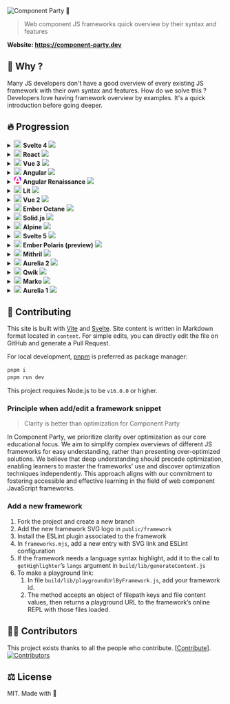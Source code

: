 ![Component Party 🎉](.github/banner.webp)

> Web component JS frameworks quick overview by their syntax and features

**Website: <https://component-party.dev>**

## 🤔 Why ?

Many JS developers don't have a good overview of every existing JS framework with their own syntax and features.
How do we solve this ? Developers love having framework overview by examples. It's a quick introduction before going deeper.

## 🔥 Progression

<!-- progression start -->
<details>
  <summary>
      <img width="18" height="18" src="public/framework/svelte.svg" />
      <b>Svelte 4</b>
      <img src="https://us-central1-progress-markdown.cloudfunctions.net/progress/100" />
  </summary>
  * [x] Reactivity
   * [x] Declare state
   * [x] Update state
   * [x] Computed state
* [x] Templating
   * [x] Minimal template
   * [x] Styling
   * [x] Loop
   * [x] Event click
   * [x] Dom ref
   * [x] Conditional
* [x] Lifecycle
   * [x] On mount
   * [x] On unmount
* [x] Component composition
   * [x] Props
   * [x] Emit to parent
   * [x] Slot
   * [x] Slot fallback
   * [x] Context
* [x] Form input
   * [x] Input text
   * [x] Checkbox
   * [x] Radio
   * [x] Select
* [x] Webapp features
   * [x] Render app
   * [x] Fetch data

</details>
<details>
  <summary>
      <img width="18" height="18" src="public/framework/react.svg" />
      <b>React</b>
      <img src="https://us-central1-progress-markdown.cloudfunctions.net/progress/100" />
  </summary>
  * [x] Reactivity
   * [x] Declare state
   * [x] Update state
   * [x] Computed state
* [x] Templating
   * [x] Minimal template
   * [x] Styling
   * [x] Loop
   * [x] Event click
   * [x] Dom ref
   * [x] Conditional
* [x] Lifecycle
   * [x] On mount
   * [x] On unmount
* [x] Component composition
   * [x] Props
   * [x] Emit to parent
   * [x] Slot
   * [x] Slot fallback
   * [x] Context
* [x] Form input
   * [x] Input text
   * [x] Checkbox
   * [x] Radio
   * [x] Select
* [x] Webapp features
   * [x] Render app
   * [x] Fetch data

</details>
<details>
  <summary>
      <img width="18" height="18" src="public/framework/vue.svg" />
      <b>Vue 3</b>
      <img src="https://us-central1-progress-markdown.cloudfunctions.net/progress/100" />
  </summary>
  * [x] Reactivity
   * [x] Declare state
   * [x] Update state
   * [x] Computed state
* [x] Templating
   * [x] Minimal template
   * [x] Styling
   * [x] Loop
   * [x] Event click
   * [x] Dom ref
   * [x] Conditional
* [x] Lifecycle
   * [x] On mount
   * [x] On unmount
* [x] Component composition
   * [x] Props
   * [x] Emit to parent
   * [x] Slot
   * [x] Slot fallback
   * [x] Context
* [x] Form input
   * [x] Input text
   * [x] Checkbox
   * [x] Radio
   * [x] Select
* [x] Webapp features
   * [x] Render app
   * [x] Fetch data

</details>
<details>
  <summary>
      <img width="18" height="18" src="public/framework/angular.svg" />
      <b>Angular</b>
      <img src="https://us-central1-progress-markdown.cloudfunctions.net/progress/100" />
  </summary>
  * [x] Reactivity
   * [x] Declare state
   * [x] Update state
   * [x] Computed state
* [x] Templating
   * [x] Minimal template
   * [x] Styling
   * [x] Loop
   * [x] Event click
   * [x] Dom ref
   * [x] Conditional
* [x] Lifecycle
   * [x] On mount
   * [x] On unmount
* [x] Component composition
   * [x] Props
   * [x] Emit to parent
   * [x] Slot
   * [x] Slot fallback
   * [x] Context
* [x] Form input
   * [x] Input text
   * [x] Checkbox
   * [x] Radio
   * [x] Select
* [x] Webapp features
   * [x] Render app
   * [x] Fetch data

</details>
<details>
  <summary>
      <img width="18" height="18" src="public/framework/angular-renaissance.svg" />
      <b>Angular Renaissance</b>
      <img src="https://us-central1-progress-markdown.cloudfunctions.net/progress/100" />
  </summary>
  * [x] Reactivity
   * [x] Declare state
   * [x] Update state
   * [x] Computed state
* [x] Templating
   * [x] Minimal template
   * [x] Styling
   * [x] Loop
   * [x] Event click
   * [x] Dom ref
   * [x] Conditional
* [x] Lifecycle
   * [x] On mount
   * [x] On unmount
* [x] Component composition
   * [x] Props
   * [x] Emit to parent
   * [x] Slot
   * [x] Slot fallback
   * [x] Context
* [x] Form input
   * [x] Input text
   * [x] Checkbox
   * [x] Radio
   * [x] Select
* [x] Webapp features
   * [x] Render app
   * [x] Fetch data

</details>
<details>
  <summary>
      <img width="18" height="18" src="public/framework/lit.svg" />
      <b>Lit</b>
      <img src="https://us-central1-progress-markdown.cloudfunctions.net/progress/100" />
  </summary>
  * [x] Reactivity
   * [x] Declare state
   * [x] Update state
   * [x] Computed state
* [x] Templating
   * [x] Minimal template
   * [x] Styling
   * [x] Loop
   * [x] Event click
   * [x] Dom ref
   * [x] Conditional
* [x] Lifecycle
   * [x] On mount
   * [x] On unmount
* [x] Component composition
   * [x] Props
   * [x] Emit to parent
   * [x] Slot
   * [x] Slot fallback
   * [x] Context
* [x] Form input
   * [x] Input text
   * [x] Checkbox
   * [x] Radio
   * [x] Select
* [x] Webapp features
   * [x] Render app
   * [x] Fetch data

</details>
<details>
  <summary>
      <img width="18" height="18" src="public/framework/vue.svg" />
      <b>Vue 2</b>
      <img src="https://us-central1-progress-markdown.cloudfunctions.net/progress/100" />
  </summary>
  * [x] Reactivity
   * [x] Declare state
   * [x] Update state
   * [x] Computed state
* [x] Templating
   * [x] Minimal template
   * [x] Styling
   * [x] Loop
   * [x] Event click
   * [x] Dom ref
   * [x] Conditional
* [x] Lifecycle
   * [x] On mount
   * [x] On unmount
* [x] Component composition
   * [x] Props
   * [x] Emit to parent
   * [x] Slot
   * [x] Slot fallback
   * [x] Context
* [x] Form input
   * [x] Input text
   * [x] Checkbox
   * [x] Radio
   * [x] Select
* [x] Webapp features
   * [x] Render app
   * [x] Fetch data

</details>
<details>
  <summary>
      <img width="18" height="18" src="public/framework/ember.svg" />
      <b>Ember Octane</b>
      <img src="https://us-central1-progress-markdown.cloudfunctions.net/progress/96" />
  </summary>
  * [x] Reactivity
   * [x] Declare state
   * [x] Update state
   * [x] Computed state
* [x] Templating
   * [x] Minimal template
   * [x] Styling
   * [x] Loop
   * [x] Event click
   * [x] Dom ref
   * [x] Conditional
* [x] Lifecycle
   * [x] On mount
   * [x] On unmount
* [x] Component composition
   * [x] Props
   * [x] Emit to parent
   * [x] Slot
   * [x] Slot fallback
   * [x] Context
* [x] Form input
   * [x] Input text
   * [x] Checkbox
   * [x] Radio
   * [x] Select
* [ ] Webapp features
   * [ ] Render app
   * [x] Fetch data

</details>
<details>
  <summary>
      <img width="18" height="18" src="public/framework/solid.svg" />
      <b>Solid.js</b>
      <img src="https://us-central1-progress-markdown.cloudfunctions.net/progress/100" />
  </summary>
  * [x] Reactivity
   * [x] Declare state
   * [x] Update state
   * [x] Computed state
* [x] Templating
   * [x] Minimal template
   * [x] Styling
   * [x] Loop
   * [x] Event click
   * [x] Dom ref
   * [x] Conditional
* [x] Lifecycle
   * [x] On mount
   * [x] On unmount
* [x] Component composition
   * [x] Props
   * [x] Emit to parent
   * [x] Slot
   * [x] Slot fallback
   * [x] Context
* [x] Form input
   * [x] Input text
   * [x] Checkbox
   * [x] Radio
   * [x] Select
* [x] Webapp features
   * [x] Render app
   * [x] Fetch data

</details>
<details>
  <summary>
      <img width="18" height="18" src="public/framework/alpine.svg" />
      <b>Alpine</b>
      <img src="https://us-central1-progress-markdown.cloudfunctions.net/progress/96" />
  </summary>
  * [x] Reactivity
   * [x] Declare state
   * [x] Update state
   * [x] Computed state
* [x] Templating
   * [x] Minimal template
   * [x] Styling
   * [x] Loop
   * [x] Event click
   * [x] Dom ref
   * [x] Conditional
* [x] Lifecycle
   * [x] On mount
   * [x] On unmount
* [ ] Component composition
   * [x] Props
   * [x] Emit to parent
   * [x] Slot
   * [x] Slot fallback
   * [ ] Context
* [x] Form input
   * [x] Input text
   * [x] Checkbox
   * [x] Radio
   * [x] Select
* [x] Webapp features
   * [x] Render app
   * [x] Fetch data

</details>
<details>
  <summary>
      <img width="18" height="18" src="public/framework/svelte.svg" />
      <b>Svelte 5</b>
      <img src="https://us-central1-progress-markdown.cloudfunctions.net/progress/100" />
  </summary>
  * [x] Reactivity
   * [x] Declare state
   * [x] Update state
   * [x] Computed state
* [x] Templating
   * [x] Minimal template
   * [x] Styling
   * [x] Loop
   * [x] Event click
   * [x] Dom ref
   * [x] Conditional
* [x] Lifecycle
   * [x] On mount
   * [x] On unmount
* [x] Component composition
   * [x] Props
   * [x] Emit to parent
   * [x] Slot
   * [x] Slot fallback
   * [x] Context
* [x] Form input
   * [x] Input text
   * [x] Checkbox
   * [x] Radio
   * [x] Select
* [x] Webapp features
   * [x] Render app
   * [x] Fetch data

</details>
<details>
  <summary>
      <img width="18" height="18" src="public/framework/ember.svg" />
      <b>Ember Polaris (preview)</b>
      <img src="https://us-central1-progress-markdown.cloudfunctions.net/progress/91" />
  </summary>
  * [x] Reactivity
   * [x] Declare state
   * [x] Update state
   * [x] Computed state
* [x] Templating
   * [x] Minimal template
   * [x] Styling
   * [x] Loop
   * [x] Event click
   * [x] Dom ref
   * [x] Conditional
* [x] Lifecycle
   * [x] On mount
   * [x] On unmount
* [x] Component composition
   * [x] Props
   * [x] Emit to parent
   * [x] Slot
   * [x] Slot fallback
   * [x] Context
* [x] Form input
   * [x] Input text
   * [x] Checkbox
   * [x] Radio
   * [x] Select
* [ ] Webapp features
   * [ ] Render app
   * [ ] Fetch data

</details>
<details>
  <summary>
      <img width="18" height="18" src="public/framework/mithril.svg" />
      <b>Mithril</b>
      <img src="https://us-central1-progress-markdown.cloudfunctions.net/progress/100" />
  </summary>
  * [x] Reactivity
   * [x] Declare state
   * [x] Update state
   * [x] Computed state
* [x] Templating
   * [x] Minimal template
   * [x] Styling
   * [x] Loop
   * [x] Event click
   * [x] Dom ref
   * [x] Conditional
* [x] Lifecycle
   * [x] On mount
   * [x] On unmount
* [x] Component composition
   * [x] Props
   * [x] Emit to parent
   * [x] Slot
   * [x] Slot fallback
   * [x] Context
* [x] Form input
   * [x] Input text
   * [x] Checkbox
   * [x] Radio
   * [x] Select
* [x] Webapp features
   * [x] Render app
   * [x] Fetch data

</details>
<details>
  <summary>
      <img width="18" height="18" src="public/framework/aurelia.svg" />
      <b>Aurelia 2</b>
      <img src="https://us-central1-progress-markdown.cloudfunctions.net/progress/100" />
  </summary>
  * [x] Reactivity
   * [x] Declare state
   * [x] Update state
   * [x] Computed state
* [x] Templating
   * [x] Minimal template
   * [x] Styling
   * [x] Loop
   * [x] Event click
   * [x] Dom ref
   * [x] Conditional
* [x] Lifecycle
   * [x] On mount
   * [x] On unmount
* [x] Component composition
   * [x] Props
   * [x] Emit to parent
   * [x] Slot
   * [x] Slot fallback
   * [x] Context
* [x] Form input
   * [x] Input text
   * [x] Checkbox
   * [x] Radio
   * [x] Select
* [x] Webapp features
   * [x] Render app
   * [x] Fetch data

</details>
<details>
  <summary>
      <img width="18" height="18" src="public/framework/qwik.svg" />
      <b>Qwik</b>
      <img src="https://us-central1-progress-markdown.cloudfunctions.net/progress/100" />
  </summary>
  * [x] Reactivity
   * [x] Declare state
   * [x] Update state
   * [x] Computed state
* [x] Templating
   * [x] Minimal template
   * [x] Styling
   * [x] Loop
   * [x] Event click
   * [x] Dom ref
   * [x] Conditional
* [x] Lifecycle
   * [x] On mount
   * [x] On unmount
* [x] Component composition
   * [x] Props
   * [x] Emit to parent
   * [x] Slot
   * [x] Slot fallback
   * [x] Context
* [x] Form input
   * [x] Input text
   * [x] Checkbox
   * [x] Radio
   * [x] Select
* [x] Webapp features
   * [x] Render app
   * [x] Fetch data

</details>
<details>
  <summary>
      <img width="18" height="18" src="public/framework/marko.svg" />
      <b>Marko</b>
      <img src="https://us-central1-progress-markdown.cloudfunctions.net/progress/100" />
  </summary>
  * [x] Reactivity
   * [x] Declare state
   * [x] Update state
   * [x] Computed state
* [x] Templating
   * [x] Minimal template
   * [x] Styling
   * [x] Loop
   * [x] Event click
   * [x] Dom ref
   * [x] Conditional
* [x] Lifecycle
   * [x] On mount
   * [x] On unmount
* [x] Component composition
   * [x] Props
   * [x] Emit to parent
   * [x] Slot
   * [x] Slot fallback
   * [x] Context
* [x] Form input
   * [x] Input text
   * [x] Checkbox
   * [x] Radio
   * [x] Select
* [x] Webapp features
   * [x] Render app
   * [x] Fetch data

</details>
<details>
  <summary>
      <img width="18" height="18" src="public/framework/aurelia.svg" />
      <b>Aurelia 1</b>
      <img src="https://us-central1-progress-markdown.cloudfunctions.net/progress/91" />
  </summary>
  * [x] Reactivity
   * [x] Declare state
   * [x] Update state
   * [x] Computed state
* [x] Templating
   * [x] Minimal template
   * [x] Styling
   * [x] Loop
   * [x] Event click
   * [x] Dom ref
   * [x] Conditional
* [x] Lifecycle
   * [x] On mount
   * [x] On unmount
* [ ] Component composition
   * [x] Props
   * [x] Emit to parent
   * [x] Slot
   * [x] Slot fallback
   * [ ] Context
* [x] Form input
   * [x] Input text
   * [x] Checkbox
   * [x] Radio
   * [x] Select
* [ ] Webapp features
   * [ ] Render app
   * [x] Fetch data

</details>
<!-- progression end -->

## 🤝 Contributing

This site is built with [Vite](https://vitejs.dev) and [Svelte](https://svelte.dev). Site content is written in Markdown format located in `content`. For simple edits, you can directly edit the file on GitHub and generate a Pull Request.

For local development, [pnpm](https://pnpm.io/) is preferred as package manager:

```bash
pnpm i
pnpm run dev
```

This project requires Node.js to be `v16.0.0` or higher.

### Principle when add/edit a framework snippet

> Clarity is better than optimization for Component Party

In Component Party, we prioritize clarity over optimization as our core educational focus. We aim to simplify complex overviews of different JS frameworks for easy understanding, rather than presenting over-optimized solutions.
We believe that deep understanding should precede optimization, enabling learners to master the frameworks' use and discover optimization techniques independently. This approach aligns with our commitment to fostering accessible and effective learning in the field of web component JavaScript frameworks.

### Add a new framework

1.  Fork the project and create a new branch
2.  Add the new framework SVG logo in `public/framework`
3.  Install the ESLint plugin associated to the framework
4.  In `frameworks.mjs`, add a new entry with SVG link and ESLint configuration
5.  If the framework needs a language syntax highlight, add it to the call to `getHighlighter`’s `langs` argument in `build/lib/generateContent.js`
6.  To make a playground link:
    1. In file `build/lib/playgroundUrlByFramework.js`, add your framework id.
    2. The method accepts an object of filepath keys and file content values, then returns a playground URL to the framework’s online REPL with those files loaded.

## 🧑‍💻 Contributors

This project exists thanks to all the people who contribute. \[[Contribute](CONTRIBUTING.md)].
[![Contributors](https://opencollective.com/component-party/contributors.svg?width=890&button=false)](https://github.com/matschik/component-party/graphs/contributors)

## ⚖️ License

MIT. Made with 💖
